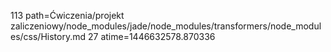 113 path=Ćwiczenia/projekt zaliczeniowy/node_modules/jade/node_modules/transformers/node_modules/css/History.md
27 atime=1446632578.870336
